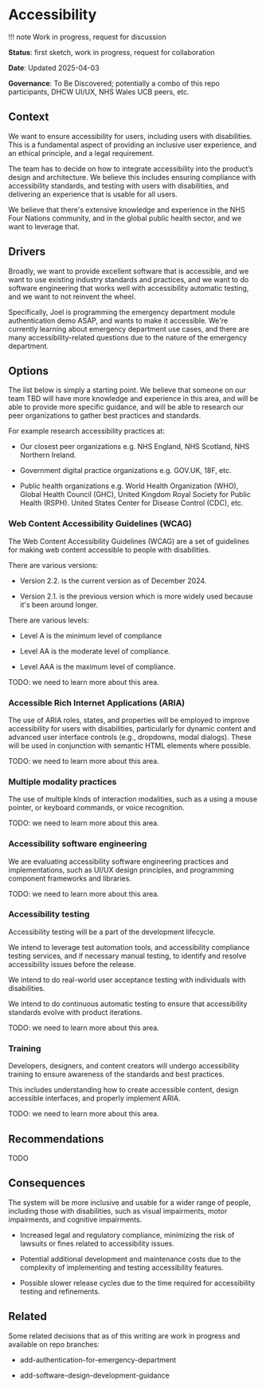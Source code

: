 # Accessibility

!!! note 
Work in progress, request for discussion


**Status**: first sketch, work in progress, request for collaboration

**Date**: Updated 2025-04-03

**Governance**: To Be Discovered; potentially a combo of this repo participants, DHCW UI/UX, NHS Wales UCB peers, etc.

## Context

We want to ensure accessibility for users, including users with disabilities. This is a fundamental aspect of providing an inclusive user experience, and an ethical principle, and a legal requirement.

The team has to decide on how to integrate accessibility into the product’s design and architecture. We believe this includes ensuring compliance with accessibility standards, and testing with users with disabilities, and delivering an experience that is usable for all users.

We believe that there's extensive knowledge and experience in the NHS Four Nations community, and in the global public health sector, and we want to leverage that.

## Drivers

Broadly, we want to provide excellent software that is accessible, and we want to use existing industry standards and practices, and we want to do software engineering that works well with accessibility automatic testing, and we want to not reinvent the wheel.

Specifically, Joel is programming the emergency department module authentication demo ASAP, and wants to make it accessible. We're currently learning about emergency department use cases, and there are many accessibility-related questions due to the nature of the emergency department.

## Options

The list below is simply a starting point. We believe that someone on our team TBD will have more knowledge and experience in this area, and will be able to provide more specific guidance, and will be able to research our peer organizations to gather best practices and standards.

For example research accessibility practices at:

* Our closest peer organizations e.g. NHS England, NHS Scotland, NHS Northern Ireland.

* Government digital practice organizations e.g. GOV.UK, 18F, etc.

* Public health organizations e.g. World Health Organization (WHO), Global Health Council (GHC), United Kingdom Royal Society for Public Health (RSPH).
United States Center for Disease Control (CDC), etc. 

### Web Content Accessibility Guidelines (WCAG)

The Web Content Accessibility Guidelines (WCAG) are a set of guidelines for making web content accessible to people with disabilities. 

There are various versions:

* Version 2.2. is the current version as of December 2024.

* Version 2.1. is the previous version which is more widely used because it's been around longer.

There are various levels:

* Level A is the minimum level of compliance
 
* Level AA is the moderate level of compliance.
  
* Level AAA is the maximum level of compliance.

TODO: we need to learn more about this area.

### Accessible Rich Internet Applications (ARIA)

The use of ARIA roles, states, and properties will be employed to improve accessibility for users with disabilities, particularly for dynamic content and advanced user interface controls (e.g., dropdowns, modal dialogs). These will be used in conjunction with semantic HTML elements where possible.

TODO: we need to learn more about this area.

### Multiple modality practices

The use of multiple kinds of interaction modalities, such as a using a mouse pointer, or keyboard commands, or voice recognition. 

TODO: we need to learn more about this area.

### Accessibility software engineering

We are evaluating accessibility software engineering practices and implementations, such as UI/UX design principles, and programming component frameworks and libraries.

TODO: we need to learn more about this area.

### Accessibility testing

Accessibility testing will be a part of the development lifecycle. 

We intend to leverage test automation tools, and accessibility compliance testing services, and if necessary manual testing, to identify and resolve accessibility issues before the release.

We intend to do real-world user acceptance testing with individuals with disabilities.

We intend to do continuous automatic testing to ensure that accessibility standards evolve with product iterations.

TODO: we need to learn more about this area.

### Training

Developers, designers, and content creators will undergo accessibility training to ensure awareness of the standards and best practices. 

This includes understanding how to create accessible content, design accessible interfaces, and properly implement ARIA.

TODO: we need to learn more about this area.

## Recommendations

TODO

## Consequences

The system will be more inclusive and usable for a wider range of people, including those with disabilities, such as visual impairments, motor impairments, and cognitive impairments.

- Increased legal and regulatory compliance, minimizing the risk of lawsuits or fines related to accessibility issues.

- Potential additional development and maintenance costs due to the complexity of implementing and testing accessibility features.

- Possible slower release cycles due to the time required for accessibility testing and refinements.

## Related

Some related decisions that as of this writing are work in progress and available on repo branches:

* add-authentication-for-emergency-department

* add-software-design-development-guidance
